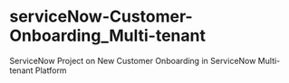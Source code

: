 # serviceNow-Customer-Onboarding_Multi-tenant
ServiceNow Project on New Customer Onboarding in ServiceNow Multi-tenant Platform
